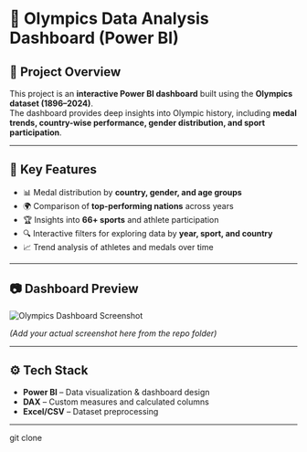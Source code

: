 # 🏅 Olympics Data Analysis Dashboard (Power BI)

## 📌 Project Overview
This project is an **interactive Power BI dashboard** built using the **Olympics dataset (1896–2024)**.  
The dashboard provides deep insights into Olympic history, including **medal trends, country-wise performance, gender distribution, and sport participation**.

---

## 🎯 Key Features
- 📊 Medal distribution by **country, gender, and age groups**  
- 🌍 Comparison of **top-performing nations** across years  
- 🏆 Insights into **66+ sports** and athlete participation  
- 🔍 Interactive filters for exploring data by **year, sport, and country**  
- 📈 Trend analysis of athletes and medals over time  

---

## 📷 Dashboard Preview
![Olympics Dashboard Screenshot]()  

*(Add your actual screenshot here from the repo folder)*

---

## ⚙️ Tech Stack
- **Power BI** – Data visualization & dashboard design  
- **DAX** – Custom measures and calculated columns  
- **Excel/CSV** – Dataset preprocessing  

---

   git clone 
